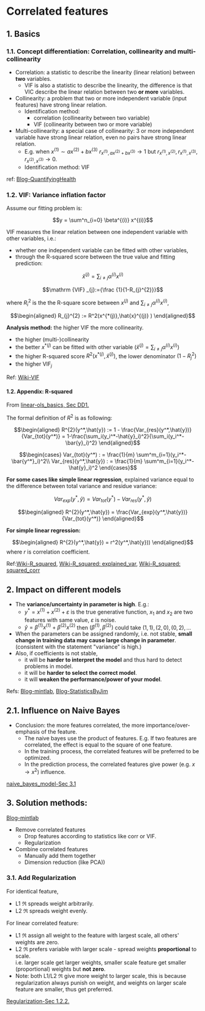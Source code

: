 # Correlated features

## 1. Basics

### 1.1. Concept differentiation: Correlation, collinearity and multi-collinearity

- Correlation: a statistic to describe the linearity (linear relation) between **two** variables.
  - VIF is also a statistic to describe the linearity, the difference is that VIC describe the linear relation between two **or more** variables.
- Collinearity: a problem that two or more independent variable (input features) have strong linear relation.
  - Identification method: 
    - correlation (collinearity between two variable)
    - VIF (collinearity between two or more variable)
- Multi-collinearity: a special case of collinearity: 3 or more independent variable have strong linear relation, even no pairs have strong linear relation.
  - E.g. when $x^{(1)} \sim a x^{(2)} + b x^{(3)}$ $r_{x^{(1)},ax^{(2)}+bx^{(3)}}\rightarrow 1$ but $r_{x^{(1)},x^{(2)}}, r_{x^{(1)},x^{(3)}}, r_{x^{(2)},x^{(3)}} \rightarrow 0$.
  - Identification method: VIF

ref: [Blog-QuantifyingHealth](https://quantifyinghealth.com/correlation-collinearity-multicollinearity/)

### 1.2. VIF:  Variance inflation factor 

Assume our fitting problem is:

$$y = \sum^n_{i=0} \beta^{(i)} x^{(i)}$$

VIF measures the linear relation between one independent variable with other variables, i.e.:

- whether one independent variable can be fitted with other variables, 
- through the R-squared score between the true value and fitting prediction:

$$\hat{x}^{(j)} = \sum_{i\neq j} \alpha^{(i)} x^{(i)}$$

$$\mathrm {VIF} _{j}:={\frac {1}{1-R_{j}^{2}}}$$

where $R_{i}^{2}$ is the the R-square score between $x^{(j)}$ and $\sum_{i\neq j} \alpha^{(i)} x^{(i)}$, 

$$\begin{aligned}
  R_{j}^{2} := R^2(x^{*(j)},\hat{x}^{(j)} )
\end{aligned}$$

**Analysis method:** the higher VIF the more collinearity.

- the higher (multi-)collinearity
- the better $x^{*(j)}$ can be fitted with other variable ($\hat{x}^{(j)} = \sum_{i\neq j} \alpha^{(i)} x^{(i)}$)
- the higher R-squared score $R^2(x^{*(j)},\hat{x}^{(j)} )$, the lower denominator $(1-R_j^2)$
- the higher $\mathrm {VIF} _{j}$


Ref: [Wiki-VIF](https://en.wikipedia.org/wiki/Variance_inflation_factor)

#### 1.2. Appendix: R-squared

From [linear-ols_basics, Sec DD1.](../statistics/../../statistics/linear_regression/ordinary_least_square_basics.md)

The formal definition of $R^2$ is as following:

$$\begin{aligned}
  R^{2}(y^*,\hat{y}) := 1 - \frac{Var_{res}(y^*,\hat{y})}{Var_{tot}(y^*)} = 1-\frac{\sum_i(y_i^*-\hat{y}_i)^2}{\sum_i(y_i^*-\bar{y}_i)^2}
\end{aligned}$$

$$\begin{cases}
  Var_{tot}(y^*) : = \frac{1}{m} \sum^m_{i=1}(y_i^*-\bar{y^*}_i)^2\\
  Var_{res}(y^*,\hat{y}) : = \frac{1}{m} \sum^m_{i=1}(y_i^*-\hat{y}_i)^2
\end{cases}$$

**For some cases like simple linear regression**, explained variance equal to the difference between total variance and residue variance:

$$Var_{exp}(y^*,\hat{y}) = Var_{tot}(y^*) -  Var_{res}(y^*,\hat{y}) $$

$$\begin{aligned}
  R^{2}(y^*,\hat{y}) = \frac{Var_{exp}(y^*,\hat{y})}{Var_{tot}(y^*)}
\end{aligned}$$


**For simple linear regression:**

$$\begin{aligned}
  R^{2}(y^*,\hat{y}) = r^2(y^*,\hat{y}))
\end{aligned}$$
where $r$ is correlation coefficient.


Ref:[Wiki-R_squared](https://en.wikipedia.org/wiki/Coefficient_of_determination#In_a_multiple_linear_model), [Wiki-R_squared: explained_var](https://en.wikipedia.org/wiki/Coefficient_of_determination#As_explained_variance), [Wiki-R_squared: squared_corr](https://en.wikipedia.org/wiki/Coefficient_of_determination#As_squared_correlation_coefficient)

## 2. Impact on different models

- The **variance/uncertainty in parameter is high**. E.g.:
  - $y^* = x^{(1)} + x^{(2)} + \varepsilon$ is the true generative function, $x_1$ and $x_2$ are two features with same value, $\varepsilon$ is noise.
  - $\hat{y} = \beta^{(1)} x^{(1)} + \beta^{(2)} x^{(2)}$ then $(\beta^{(1)}, \beta^{(2)})$ could take $(1,1),(2,0),(0,2),\dots$
- When the parameters can be assigned randomly, i.e. not stable, **small change in training data may cause large change in parameter**. (consistent with the statement "variance" is high.)
- Also, if coefficients is not stable, 
  - it will be **harder to interpret the model** and thus hard to detect problems in model.
  - it will be **harder to select the correct model**.
  - it will **weaken the performance/power of your model**.

Refs: [Blog-mintlab](https://blog.minitab.com/en/adventures-in-statistics-2/what-are-the-effects-of-multicollinearity-and-when-can-i-ignore-them), [Blog-StatisticsByJim](https://statisticsbyjim.com/regression/multicollinearity-in-regression-analysis)


## 2.1. Influence on Naive Bayes

- Conclusion: the more features correlated, the more importance/over-emphasis of the feature.
  - The naive bayes use the product of features. E.g. If two features are correlated, the effect is equal to the square of one feature.
  - In the training process, the correlated features will be preferred to be optimized.
  - In the prediction process, the correlated features give power (e.g. $x \rightarrow x^2$) influence.



[naive_bayes_model-Sec 3.1](../models/naive_bayes_model.md)

## 3. Solution methods:

[Blog-mintlab](https://blog.minitab.com/en/adventures-in-statistics-2/what-are-the-effects-of-multicollinearity-and-when-can-i-ignore-them)

- Remove correlated features
  - Drop features according to statistics like corr or VIF.
  - Regularization
- Combine correlated features
  - Manually add them together
  - Dimension reduction (like PCA))

### 3.1. Add Regularization

For identical feature, 
- L1 $\Re$ spreads weight arbitrarily. 
- L2 $\Re$ spreads weight evenly.

For linear correlated feature:

- L1 $\Re$ assign all weight to the feature with largest scale, all others' weights are zero. 
- L2 $\Re$ prefers variable with larger scale - spread weights **proportional** to scale.<br>i.e. larger scale get larger weights, smaller scale feature get smaller (proportional) weights but **not zero**.
- Note: both L1/L2 $\Re$ give more weight to larger scale, this is because regularization always punish on weight, and weights on larger scale feature are smaller, thus get preferred.

[Regularization-Sec 1.2.2.](../model_training/regularization.md)

